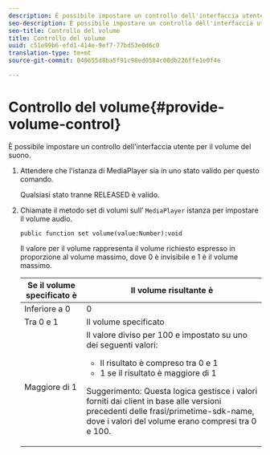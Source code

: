 ```yaml
---
description: È possibile impostare un controllo dell'interfaccia utente per il volume del suono.
seo-description: È possibile impostare un controllo dell'interfaccia utente per il volume del suono.
seo-title: Controllo del volume
title: Controllo del volume
uuid: c51e99b6-efd1-414e-9ef7-77bd53e0d6c0
translation-type: tm+mt
source-git-commit: 040655d8ba5f91c98ed0584c08db226ffe1e0f4e

---
```



# Controllo del volume{#provide-volume-control}

È possibile impostare un controllo dell&#39;interfaccia utente per il volume del suono.

1. Attendere che l&#39;istanza di MediaPlayer sia in uno stato valido per questo comando.

   Qualsiasi stato tranne RELEASED è valido.
1. Chiamate il metodo set di volumi sull’ `MediaPlayer` istanza per impostare il volume audio.

   ```
   public function set volume(value:Number):void
   ```

   Il valore per il volume rappresenta il volume richiesto espresso in proporzione al volume massimo, dove 0 è invisibile e 1 è il volume massimo.

   <table id="table_144A2B1260374FBE8D976194F602DDC7"> 
   <thead> 
   <tr> 
      <th colname="col1" class="entry"> Se il volume specificato è </th> 
      <th colname="col2" class="entry"> Il volume risultante è </th> 
   </tr> 
   </thead>
   <tbody> 
   <tr> 
      <td colname="col1"> Inferiore a 0 </td> 
      <td colname="col2"> 0 </td> 
   </tr> 
   <tr> 
      <td colname="col1"> Tra 0 e 1 </td> 
      <td colname="col2"> Il volume specificato </td> 
   </tr> 
   <tr> 
      <td colname="col1"> Maggiore di 1 </td> 
      <td colname="col2"> Il valore diviso per 100 e impostato su uno dei seguenti valori: 
      <ul id="ul_8C2282F0EDC44A408820F5768709214F"> 
      <li id="li_B00BC6F4812D4000891358F762C8E492">Il risultato è compreso tra 0 e 1 </li> 
      <li id="li_03B7F30662554F299320040CAC2DEB7A">1 se il risultato è maggiore di 1 </li> 
      </ul> <p>Suggerimento:  Questa logica gestisce i valori forniti dai client in base alle versioni precedenti delle <span class="codeph">frasi/primetime-sdk-name</span>, dove i valori del volume erano compresi tra 0 e 100. </p> </td> 
   </tr> 
   </tbody> 
   </table>
